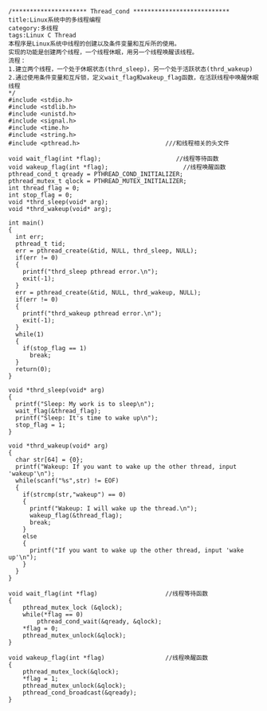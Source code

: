     /********************* Thread_cond ***************************
    title:Linux系统中的多线程编程
    category:多线程
    tags:Linux C Thread
    本程序是Linux系统中线程的创建以及条件变量和互斥所的使用。
    实现的功能是创建两个线程，一个线程休眠，用另一个线程唤醒该线程。
    流程：
    1.建立两个线程，一个处于休眠状态(thrd_sleep)，另一个处于活跃状态(thrd_wakeup)
    2.通过使用条件变量和互斥锁，定义wait_flag和wakeup_flag函数，在活跃线程中唤醒休眠线程
    */
    #include <stdio.h>
    #include <stdlib.h>
    #include <unistd.h>
    #include <signal.h>
    #include <time.h>
    #include <string.h>
    #include <pthread.h>						///和线程相关的头文件

    void wait_flag(int *flag);					   //线程等待函数
    void wakeup_flag(int *flag);					 //线程唤醒函数
    pthread_cond_t qready = PTHREAD_COND_INITIALIZER;
    pthread_mutex_t qlock = PTHREAD_MUTEX_INITIALIZER;
    int thread_flag = 0;
    int stop_flag = 0;
    void *thrd_sleep(void* arg);
    void *thrd_wakeup(void* arg);

    int main()
    {
      int err;
      pthread_t tid;
      err = pthread_create(&tid, NULL, thrd_sleep, NULL);
      if(err != 0)
      {
        printf("thrd_sleep pthread error.\n");
        exit(-1);
      }
      err = pthread_create(&tid, NULL, thrd_wakeup, NULL);
      if(err != 0)
      {
        printf("thrd_wakeup pthread error.\n");
        exit(-1);
      }
      while(1)
      {
        if(stop_flag == 1)
          break;
      }
      return(0);
    }

    void *thrd_sleep(void* arg)
    {
      printf("Sleep: My work is to sleep\n");
      wait_flag(&thread_flag);
      printf("Sleep: It's time to wake up\n");
      stop_flag = 1;
    }

    void *thrd_wakeup(void* arg)
    {
      char str[64] = {0};
      printf("Wakeup: If you want to wake up the other thread, input 'wakeup'\n");
      while(scanf("%s",str) != EOF)
      {
        if(strcmp(str,"wakeup") == 0)
        {
          printf("Wakeup: I will wake up the thread.\n");
          wakeup_flag(&thread_flag);
          break;
        }
        else
        {
          printf("If you want to wake up the other thread, input 'wake up'\n");
        }
      }
    }

    void wait_flag(int *flag)					//线程等待函数
    {
    	pthread_mutex_lock (&qlock);
    	while(*flag == 0)
    		pthread_cond_wait(&qready, &qlock);
    	*flag = 0;
    	pthread_mutex_unlock(&qlock);
    }

    void wakeup_flag(int *flag)					//线程唤醒函数
    {
    	pthread_mutex_lock(&qlock);
    	*flag = 1;
    	pthread_mutex_unlock(&qlock);
    	pthread_cond_broadcast(&qready);
    }
